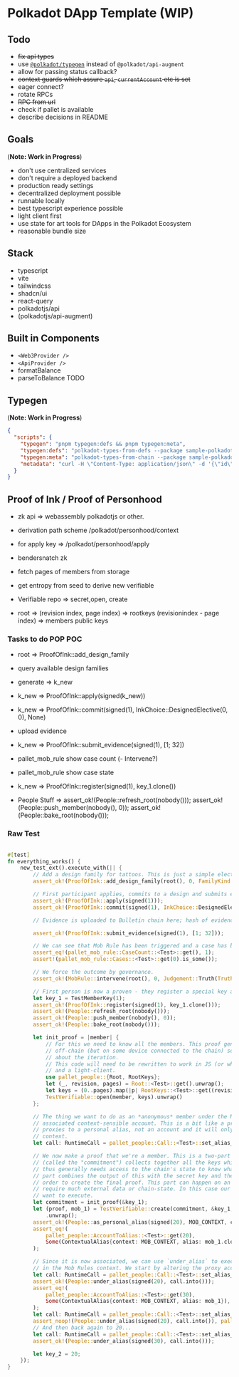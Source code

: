 # Polkadot DApp Template (WIP)

## Todo

- ~~fix api types~~
- use [`@polkadot/typegen`](https://polkadot.js.org/docs/api/examples/promise/typegen) instead of `@polkadot/api-augment`
- allow for passing status callback?
- ~~context guards which assure `api`, `currentAccount` etc is set~~
- eager connect?
- rotate RPCs
- ~~RPC from url~~
- check if pallet is available
- describe decisions in README


## Goals

(**Note: Work in Progress**)

- don't use centralized services
- don't require a deployed backend
- production ready settings
- decentralized deployment possible
- runnable locally
- best typescript experience possible
- light client first
- use state for art tools for DApps in the Polkadot Ecosystem
- reasonable bundle size

## Stack

- typescript
- vite
- tailwindcss
- shadcn/ui
- react-query
- polkadotjs/api
- (polkadotjs/api-augment)

## Built in Components

- `<Web3Provider />`
- `<ApiProvider />`
- formatBalance
- parseToBalance TODO

## Typegen

(**Note: Work in Progress**)

```json
{
  "scripts": {
    "typegen": "pnpm typegen:defs && pnpm typegen:meta",
    "typegen:defs": "polkadot-types-from-defs --package sample-polkadotjs-typegen/interfaces --input ./src/interfaces --endpoint ./metadata.json",
    "typegen:meta": "polkadot-types-from-chain --package sample-polkadotjs-typegen/interfaces --endpoint ./metadata.json --output ./src/interfaces",
    "metadata": "curl -H \"Content-Type: application/json\" -d '{\"id\":\"1\", \"jsonrpc\":\"2.0\", \"method\": \"state_getMetadata\", \"params\":[]}' http://localhost:9944 > metadata.json"
  }
}
```

## Proof of Ink / Proof of Personhood

- zk api => webassembly polkadotjs or other.
- derivation path scheme /polkadot/personhood/context
- for apply key => /polkadot/personhood/apply
- bendersnatch zk
- fetch pages of members from storage

- get entropy from seed to derive new verifiable
- Verifiable repo => secret,open, create
- root => (revision index, page index) => rootkeys (revisionindex - page index) => members public keys


### Tasks to do POP POC

- root => ProofOfInk::add_design_family

- query available design families

- generate => k_new

- k_new => ProofOfInk::apply(signed(k_new))
- k_new => ProofOfInk::commit(signed(1), InkChoice::DesignedElective(0, 0), None)
- upload evidence
- k_new => ProofOfInk::submit_evidence(signed(1), [1; 32])

- pallet_mob_rule show case count
(- Intervene?)
- pallet_mob_rule show case state

- k_new => ProofOfInk::register(signed(1), key_1.clone())

- People Stuff =>
assert_ok!(People::refresh_root(nobody()));
assert_ok!(People::push_member(nobody(), 0));
assert_ok!(People::bake_root(nobody()));

### Raw Test

```rust

#[test]
fn everything_works() {
	new_test_ext().execute_with(|| {
		// Add a design family for tattoos. This is just a simple elective one with 10 designs.
		assert_ok!(ProofOfInk::add_design_family(root(), 0, FamilyKind::Designed { count: 10 }));

		// First participant applies, commits to a design and submits evidence...
		assert_ok!(ProofOfInk::apply(signed(1)));
		assert_ok!(ProofOfInk::commit(signed(1), InkChoice::DesignedElective(0, 0), None));

		// Evidence is uploaded to Bulletin chain here; hash of evidence compilation is [1; 32].

		assert_ok!(ProofOfInk::submit_evidence(signed(1), [1; 32]));

		// We can see that Mob Rule has been triggered and a case has been created.
		assert_eq!(pallet_mob_rule::CaseCount::<Test>::get(), 1);
		assert!(pallet_mob_rule::Cases::<Test>::get(0).is_some());

		// We force the outcome by governance.
		assert_ok!(MobRule::intervene(root(), 0, Judgement::Truth(Truth::ConfidentTrue)));

		// First person is now a proven - they register a special key and we bake the first root.
		let key_1 = TestMemberKey(1);
		assert_ok!(ProofOfInk::register(signed(1), key_1.clone()));
		assert_ok!(People::refresh_root(nobody()));
		assert_ok!(People::push_member(nobody(), 0));
		assert_ok!(People::bake_root(nobody()));

		let init_proof = |member| {
			// For this we need to know all the members. This proof generation would be done
			// off-chain (but on some device connected to the chain) so we need not be too concerned
			// about the iteration.
			// This code will need to be rewritten to work in JS (or whatever language the UI uses)
			// and a light-client.
			use pallet_people::{Root, RootKeys};
			let (_, revision, pages) = Root::<Test>::get().unwrap();
			let keys = (0..pages).map(|p| RootKeys::<Test>::get((revision, p))).flatten();
			TestVerifiable::open(member, keys).unwrap()
		};

		// The thing we want to do as an *anonymous* member under the Mob Rules context is set an
		// associated context-sensible account. This is a bit like a proxy account, except it
		// proxies to a personal alias, not an account and it will only work in this specific
		// context.
		let call: RuntimeCall = pallet_people::Call::<Test>::set_alias_account { account: 20 }.into();

		// We now make a proof that we're a member. This is a two-part affair - the first part
		// (called the "commitment") collects together all the keys which made the latest root and
		// thus generally needs access to the chain's state to know what these keys are. The second
		// part combines the output of this with the secret key and the message we want to sign in
		// order to create the final proof. This part can happen on an offline device as it doesn't
		// require much external data or chain-state. In this case our message is just the call we
		// want to execute.
		let commitment = init_proof(&key_1);
		let (proof, mob_1) = TestVerifiable::create(commitment, &key_1, &MOB_CONTEXT, &call.encode())
			.unwrap();
		assert_ok!(People::as_personal_alias(signed(20), MOB_CONTEXT, call.into(), proof));
		assert_eq!(
			pallet_people::AccountToAlias::<Test>::get(20),
			Some(ContextualAlias{context: MOB_CONTEXT, alias: mob_1.clone() }),
		);

		// Since it is now associated, we can use `under_alias` to execute any further calls for us
		// in the Mob Rules context. We start by altering the proxy account to be 30.
		let call: RuntimeCall = pallet_people::Call::<Test>::set_alias_account { account: 30 }.into();
		assert_ok!(People::under_alias(signed(20), call.into()));
		assert_eq!(
			pallet_people::AccountToAlias::<Test>::get(30),
			Some(ContextualAlias{context: MOB_CONTEXT, alias: mob_1}),
		);
		let call: RuntimeCall = pallet_people::Call::<Test>::set_alias_account { account: 30 }.into();
		assert_noop!(People::under_alias(signed(20), call.into()), pallet_people::Error::<Test>::InvalidAccount);
		// And then back again to 20...
		let call: RuntimeCall = pallet_people::Call::<Test>::set_alias_account { account: 20 }.into();
		assert_ok!(People::under_alias(signed(30), call.into()));

		let key_2 = 20;
	});
}

```
